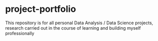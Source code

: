 # project-portfolio
This repository is for all personal Data Analysis / Data Science projects, research carried out in the course of learning and building myself professionally 

